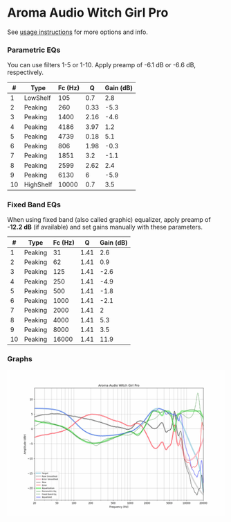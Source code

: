 # Aroma Audio Witch Girl Pro
See [usage instructions](https://github.com/jaakkopasanen/AutoEq#usage) for more options and info.

### Parametric EQs
You can use filters 1-5 or 1-10. Apply preamp of -6.1 dB or -6.6 dB, respectively.

|   # | Type      |   Fc (Hz) |    Q |   Gain (dB) |
|-----|-----------|-----------|------|-------------|
|   1 | LowShelf  |       105 | 0.7  |         2.8 |
|   2 | Peaking   |       260 | 0.33 |        -5.3 |
|   3 | Peaking   |      1400 | 2.16 |        -4.6 |
|   4 | Peaking   |      4186 | 3.97 |         1.2 |
|   5 | Peaking   |      4739 | 0.18 |         5.1 |
|   6 | Peaking   |       806 | 1.98 |        -0.3 |
|   7 | Peaking   |      1851 | 3.2  |        -1.1 |
|   8 | Peaking   |      2599 | 2.62 |         2.4 |
|   9 | Peaking   |      6130 | 6    |        -5.9 |
|  10 | HighShelf |     10000 | 0.7  |         3.5 |

### Fixed Band EQs
When using fixed band (also called graphic) equalizer, apply preamp of **-12.2 dB** (if available) and set gains manually with these parameters.

|   # | Type    |   Fc (Hz) |    Q |   Gain (dB) |
|-----|---------|-----------|------|-------------|
|   1 | Peaking |        31 | 1.41 |         2.6 |
|   2 | Peaking |        62 | 1.41 |         0.9 |
|   3 | Peaking |       125 | 1.41 |        -2.6 |
|   4 | Peaking |       250 | 1.41 |        -4.9 |
|   5 | Peaking |       500 | 1.41 |        -1.8 |
|   6 | Peaking |      1000 | 1.41 |        -2.1 |
|   7 | Peaking |      2000 | 1.41 |         2   |
|   8 | Peaking |      4000 | 1.41 |         5.3 |
|   9 | Peaking |      8000 | 1.41 |         3.5 |
|  10 | Peaking |     16000 | 1.41 |        11.9 |

### Graphs
![](./Aroma%20Audio%20Witch%20Girl%20Pro.png)
